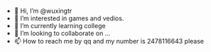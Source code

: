 - 👋 Hi, I’m @wuxingtr
- 👀 I’m interested in games and vedios.
- 🌱 I’m currently learning college
- 💞️ I’m looking to collaborate on ...
- 📫 How to reach me by qq and my number is 2478116643 please 

<!---
wuxingtr/wuxingtr is a ✨ special ✨ repository because its `README.md` (this file) appears on your GitHub profile.
You can click the Preview link to take a look at your changes.
--->
